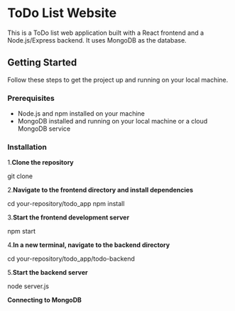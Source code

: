 # ToDo List Website

This is a ToDo list web application built with a React frontend and a Node.js/Express backend. It uses MongoDB as the database.

## Getting Started

Follow these steps to get the project up and running on your local machine.

### Prerequisites

- Node.js and npm installed on your machine
- MongoDB installed and running on your local machine or a cloud MongoDB service

### Installation

1.**Clone the repository**

   git clone

2.**Navigate to the frontend directory and install dependencies**

   cd your-repository/todo_app
   npm install

3.**Start the frontend development server**

   npm start

4.**In a new terminal, navigate to the backend directory**

  cd your-repository/todo_app/todo-backend

5.**Start the backend server**

  node server.js

**Connecting to MongoDB**

